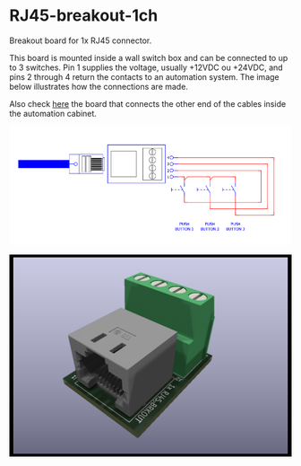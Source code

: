 # RJ45-breakout-1ch

Breakout board for 1x RJ45 connector.

This board is mounted inside a wall switch box and can be connected to up to 3 switches. Pin 1 supplies the voltage, usually +12VDC ou +24VDC, and pins 2 through 4 return the contacts to an automation system. The image below illustrates how the connections are made.

Also check [here](https://github.com/thermseekr/RJ45-breakout-8ch) the board that connects the other end of the cables inside the automation cabinet.

![alt text](https://github.com/thermseekr/RJ45-breakout-1ch/blob/main/V1/Conections.png "Switch connections")

![alt text](https://github.com/thermseekr/RJ45-breakout-1ch/blob/main/V1/RJ45-breakout_1ch-V1.png "RJ45-breakout-1ch")
